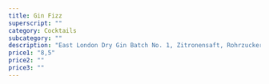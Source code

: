 ```yaml
---
title: Gin Fizz
superscript: ""
category: Cocktails
subcategory: ""
description: "East London Dry Gin Batch No. 1, Zitronensaft, Rohrzuckersyrup, Aquafaba, Mineralwasser"
price1: "8,5"
price2: ""
price3: ""
---
```

